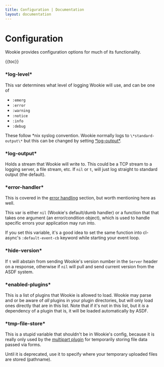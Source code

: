 ```yaml
---
title: Configuration | Documentation
layout: documentation
---
```


Configuration
=============
Wookie provides configuration options for much of its functionality.

{{toc}}

### \*log-level\*
This var determines what level of logging Wookie will use, and can be one of

- `:emerg`
- `:error`
- `:warning`
- `:notice`
- `:info`
- `:debug`

These follow \*nix syslog convention. Wookie normally logs to `\*standard-output\*`
but this can be changed by setting [\*log-output\*](#log-output).

### \*log-output\*
Holds a stream that Wookie will write to. This could be a TCP stream to a
logging server, a file stream, etc. If `nil` or `t`, will just log straight to
standard output (the default).

### \*error-handler\*
This is covered in the [error handling](/docs/error-handling) section, but worth
mentioning here as well.

This var is either `nil` (Wookie's default/dumb handler) or a function that that
takes one argument (an error/condition object), which is used to handle specific
errors your application may run into.

If you set this variable, it's a good idea to set the same function into
cl-async's `:default-event-cb` keyword while starting your event loop.

### \*hide-version\*
If `t` will abstain from sending Wookie's version number in the `Server` header
on a response, otherwise if `nil` will pull and send current version from the
ASDF system.

### \*enabled-plugins\*
This is a list of plugins that Wookie is allowed to load. Wookie may parse and
or be aware of *all* plugins in your plugin directories, but will only load ones
directly that are in this list. Note that if it's not in this list, but it *is*
a dependency of a plugin that is, it will be loaded automatically by ASDF.

### \*tmp-file-store\*
This is a stupid variable that shouldn't be in Wookie's config, because it is
really only used by the [multipart plugin](/docs/core-plugins#multipart) for
temporarily storing file data passed via forms.

Until it is deprecated, use it to specify where your temporary uploaded files
are stored (pathname).

